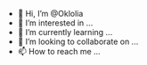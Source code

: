 - 👋 Hi, I’m @Oklolia
- 👀 I’m interested in ...
- 🌱 I’m currently learning ...
- 💞️ I’m looking to collaborate on ...
- 📫 How to reach me ...

<!---
Oklolia/Oklolia is a ✨ special ✨ repository because its `README.md` (this file) appears on your GitHub profile.
You can click the Preview link to take a look at your changes.
--->
